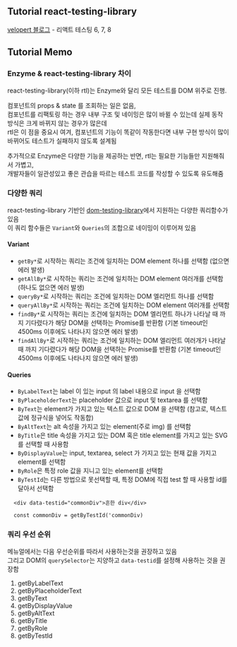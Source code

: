 ## Tutorial react-testing-library

[velopert 블로그](https://velog.io/@velopert/react-testing-library) - 리액트 테스팅 6, 7, 8

## Tutorial Memo

### Enzyme & react-testing-library 차이

react-testing-library(이하 rtl)는 Enzyme와 달리 모든 테스트를 DOM 위주로 진행.

컴포넌트의 props & state 를 조회하는 일은 없음, <br/>
컴포넌트를 리팩토링 하는 경우 내부 구조 및 네이밍은 많이 바뀔 수 있는데 실제 동작 방식은 크게 바뀌지 않는 경우가 많은데 <br/>
rtl은 이 점을 중요시 여겨, 컴포넌트의 기능이 똑같이 작동한다면 내부 구현 방식이 많이 바뀌어도 테스트가 실패하지 않도록 설계됨

추가적으로 Enzyme은 다양한 기능을 제공하는 반면, rtl는 필요한 기능들만 지원해줘서 가볍고,<br/>
개발자들이 일관성있고 좋은 관습을 따르는 테스트 코드를 작성할 수 있도록 유도해줌

### 다양한 쿼리

react-testing-library 기반인 [dom-testing-library](https://testing-library.com/docs/dom-testing-library/intro)에서 지원하는 다양한 쿼리함수가 있음 <br/>
이 쿼리 함수들은 `Variant`와 `Queries`의 조합으로 네이밍이 이루어져 있음

#### Variant

- `getBy*`로 시작하는 쿼리는 조건에 일치하는 DOM element 하나를 선택함 (없으면 에러 발생)
- `getAllBy*`로 시작하는 쿼리는 조건에 일치하는 DOM element 여러개를 선택함 (하나도 없으면 에러 발생)
- `queryBy*`로 시작하는 쿼리는 조건에 일치하는 DOM 엘리먼트 하나를 선택함
- `queryAllBy*`로 시작하는 쿼리는 조건에 일치하는 DOM element 여러개를 선택함
- `findBy*`로 시작하는 쿼리는 조건에 일치하는 DOM 엘리먼트 하나가 나타날 때 까지 기다렸다가 해당 DOM을 선택하는 Promise를 반환함 (기본 timeout인 4500ms 이후에도 나타나지 않으면 에러 발생)
- `findAllBy*`로 시작하는 쿼리는 조건에 일치하는 DOM 엘리먼트 여러개가 나타날 때 까지 기다렸다가 해당 DOM을 선택하는 Promise를 반환함 (기본 timeout인 4500ms 이후에도 나타나지 않으면 에러 발생)

#### Queries

- `ByLabelText`는 label 이 있는 input 의 label 내용으로 input 을 선택함
- `ByPlaceholderText`는 placeholder 값으로 input 및 textarea 를 선택함
- `ByText`는 element가 가지고 있는 텍스트 값으로 DOM 을 선택함 (참고로, 텍스트 값에 정규식을 넣어도 작동합)
- `ByAltText`는 alt 속성을 가지고 있는 element(주로 img) 를 선택함
- `ByTitle`은 title 속성을 가지고 있는 DOM 혹은 title element를 가지고 있는 SVG 를 선택할 때 사용함
- `ByDisplayValue`는 input, textarea, select 가 가지고 있는 현재 값을 가지고 element를 선택함
- `ByRole`은 특정 role 값을 지니고 있는 element를 선택함
- `ByTestId`는 다른 방법으로 못선택할 때, 특정 DOM에 직접 test 할 때 사용할 id를 달아서 선택함

```
  <div data-testid="commonDiv">흔한 div</div>

  const commonDiv = getByTestId('commonDiv)
```

### 쿼리 우선 순위

메뉴얼에서는 다음 우선순위를 따라서 사용하는것을 권장하고 있음<br/>
그리고 DOM의 `querySelector`는 지양하고 `data-testid`를 설정해 사용하는 것을 권장함

1. getByLabelText
2. getByPlaceholderText
3. getByText
4. getByDisplayValue
5. getByAltText
6. getByTitle
7. getByRole
8. getByTestId
